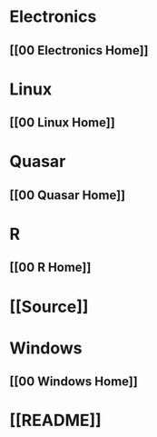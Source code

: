 # Electronics
## [[00 Electronics Home]]
# Linux
## [[00 Linux Home]]
# Quasar
## [[00 Quasar Home]]

# R
## [[00 R Home]]

# [[Source]]
# Windows
## [[00 Windows Home]]

# [[README]]
